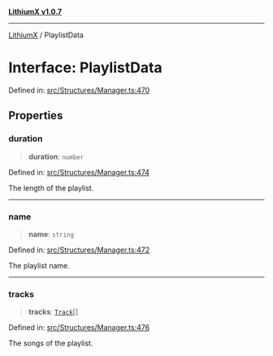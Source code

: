 [**LithiumX v1.0.7**](README.md)

***

[LithiumX](globals.md) / PlaylistData

# Interface: PlaylistData

Defined in: [src/Structures/Manager.ts:470](https://github.com/anantix-network/LithiumX/blob/720bc1bb802e250a8740a01a0f217198cffacb28/src/Structures/Manager.ts#L470)

## Properties

### duration

> **duration**: `number`

Defined in: [src/Structures/Manager.ts:474](https://github.com/anantix-network/LithiumX/blob/720bc1bb802e250a8740a01a0f217198cffacb28/src/Structures/Manager.ts#L474)

The length of the playlist.

***

### name

> **name**: `string`

Defined in: [src/Structures/Manager.ts:472](https://github.com/anantix-network/LithiumX/blob/720bc1bb802e250a8740a01a0f217198cffacb28/src/Structures/Manager.ts#L472)

The playlist name.

***

### tracks

> **tracks**: [`Track`](interfaces\Track.md)[]

Defined in: [src/Structures/Manager.ts:476](https://github.com/anantix-network/LithiumX/blob/720bc1bb802e250a8740a01a0f217198cffacb28/src/Structures/Manager.ts#L476)

The songs of the playlist.
